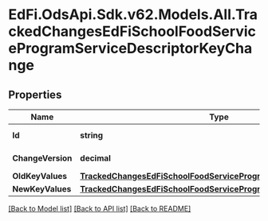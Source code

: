 # EdFi.OdsApi.Sdk.v62.Models.All.TrackedChangesEdFiSchoolFoodServiceProgramServiceDescriptorKeyChange

## Properties

Name | Type | Description | Notes
------------ | ------------- | ------------- | -------------
**Id** | **string** | Resource identifier | [optional] 
**ChangeVersion** | **decimal** | Change version | [optional] 
**OldKeyValues** | [**TrackedChangesEdFiSchoolFoodServiceProgramServiceDescriptorKey**](TrackedChangesEdFiSchoolFoodServiceProgramServiceDescriptorKey.md) |  | [optional] 
**NewKeyValues** | [**TrackedChangesEdFiSchoolFoodServiceProgramServiceDescriptorKey**](TrackedChangesEdFiSchoolFoodServiceProgramServiceDescriptorKey.md) |  | [optional] 

[[Back to Model list]](../README.md#documentation-for-models) [[Back to API list]](../README.md#documentation-for-api-endpoints) [[Back to README]](../README.md)

